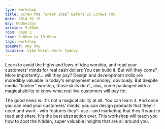 ```yaml
---
type: workshop
title: Screw the “Great Idea” Before It Screws You
date: 2014-02-19
day: Wednesday
session: 9:00am
room: Room 1
time: 9:00am to 10:00am
tags: workshop
speaker: Amy Hoy
location: Vibe Hotel North Sydney
---
```


Learn to avoid the highs and lows of idea worship, and read your customers' minds for real cash dollars
You can build it. But will they come? More importantly… will they pay? Design and development skills are incredibly valuable in today's employment economy, obviously. But despite media "hacker" worship, those skills don't, alas, come packaged with a magical ability to know what real live customers will pay for.

The good news is: it's not a magical ability at all. You can learn it. And once you can read your customers' minds, you can design products that they'll need and want—with features they'll use—and marketing that they'll want to read and share. It's the best abstraction ever. This workshop will teach you how to spot the hidden, super valuable insights that are all around you.
